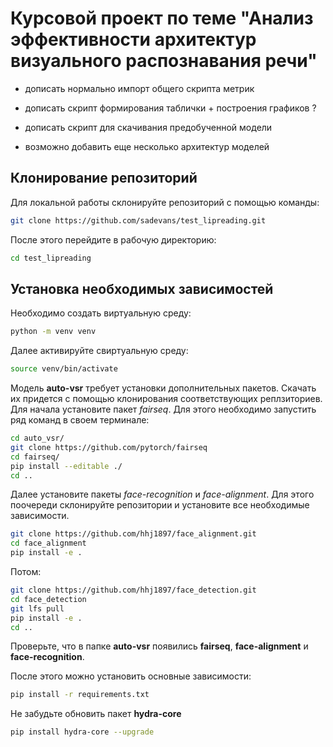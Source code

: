 # Курсовой проект по теме "Анализ эффективности архитектур визуального распознавания речи"

- дописать нормально импорт общего скрипта метрик
- дописать скрипт формирования таблички + построения графиков ?
- дописать скрипт для скачивания предобученной модели

- возможно добавить еще несколько архитектур моделей
## Клонирование репозиторий
Для локальной работы склонируйте репозиторий с помощью команды:
```bash
git clone https://github.com/sadevans/test_lipreading.git
```

После этого перейдите в рабочую директорию:
```bash
cd test_lipreading
```

## Установка необходимых зависимостей
Необходимо создать виртуальную среду:

```bash
python -m venv venv
```

Далее активируйте свиртуальную среду:
```bash
source venv/bin/activate
```

Модель **auto-vsr** требует установки дополнительных пакетов. Скачать их придется с помощью клонирования соответствующих реплзиториев.
Для начала установите пакет *fairseq*. Для этого необходимо запустить ряд команд в своем терминале:
```bash
cd auto_vsr/
git clone https://github.com/pytorch/fairseq
cd fairseq/
pip install --editable ./
cd ..
```

Далее установите пакеты *face-recognition* и *face-alignment*.
Для этого поочереди склонируйте репозитории и установите все необходимые зависимости.
```bash
git clone https://github.com/hhj1897/face_alignment.git
cd face_alignment
pip install -e .
```
Потом:
```bash
git clone https://github.com/hhj1897/face_detection.git
cd face_detection
git lfs pull
pip install -e .
cd ..
```
Проверьте, что в папке **auto-vsr** появились **fairseq**, **face-alignment** и **face-recognition**.

После этого можно установить основные зависимости:
```bash
pip install -r requirements.txt
```

Не забудьте обновить пакет **hydra-core**
```bash
pip install hydra-core --upgrade
```
